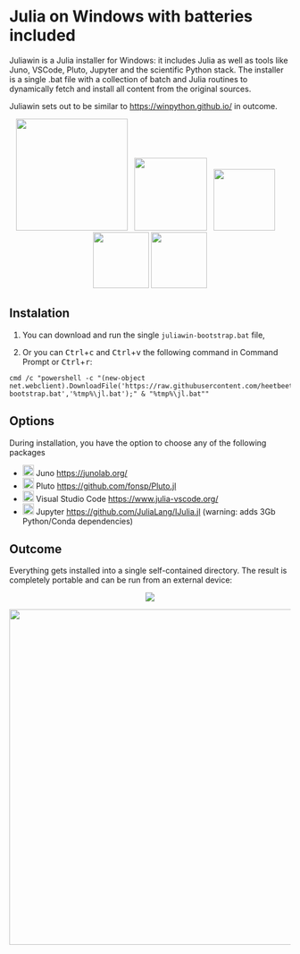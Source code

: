 # Julia on Windows with batteries included
Juliawin is a Julia installer for Windows: it includes Julia as well as tools like Juno, VSCode, Pluto, Jupyter and the scientific Python stack. The installer is a single .bat file with a collection of batch and Julia routines to dynamically fetch and install all content from the original sources.

Juliawin sets out to be similar to https://winpython.github.io/ in outcome.

<p align="center">
  <img src="https://upload.wikimedia.org/wikipedia/commons/thumb/1/1f/Julia_Programming_Language_Logo.svg/220px-Julia_Programming_Language_Logo.svg.png" width="200" /> &nbsp
  <img src="https://avatars2.githubusercontent.com/u/8275281?v=4" width="130" /> &nbsp
  <img src="https://upload.wikimedia.org/wikipedia/commons/thumb/9/9a/Visual_Studio_Code_1.35_icon.svg/768px-Visual_Studio_Code_1.35_icon.svg.png" height="110" /> &nbsp&nbsp&nbsp
  <img src="https://upload.wikimedia.org/wikipedia/commons/thumb/3/38/Jupyter_logo.svg/250px-Jupyter_logo.svg.png" width="100" />
  <img src="https://julialang.org/assets/infra/pluto_jl.svg" height="100" />
</p>

## Instalation

1. You can download and run the single `juliawin-bootstrap.bat` file,

2. Or you can <kbd>Ctrl</kbd>+<kbd>c</kbd> and <kbd>Ctrl</kbd>+<kbd>v</kbd> the following command in Command Prompt or <kbd>Ctrl</kbd>+<kbd>r</kbd>:
```
cmd /c "powershell -c "(new-object net.webclient).DownloadFile('https://raw.githubusercontent.com/heetbeet/juliawin/master/juliawin-bootstrap.bat','%tmp%\jl.bat');" & "%tmp%\jl.bat""
```

## Options

During installation, you have the option to choose any of the following packages

 - <img src="https://avatars2.githubusercontent.com/u/8275281?v=4" height="20" /> Juno https://junolab.org/
 - <img src="https://julialang.org/assets/infra/pluto_jl.svg" height="20" /> Pluto https://github.com/fonsp/Pluto.jl
 - <img src="https://upload.wikimedia.org/wikipedia/commons/thumb/9/9a/Visual_Studio_Code_1.35_icon.svg/768px-Visual_Studio_Code_1.35_icon.svg.png" height="20" /> Visual Studio Code https://www.julia-vscode.org/
 - <img src="https://upload.wikimedia.org/wikipedia/commons/thumb/3/38/Jupyter_logo.svg/250px-Jupyter_logo.svg.png" width="20" /> Jupyter https://github.com/JuliaLang/IJulia.jl (warning: adds 3Gb Python/Conda dependencies)

## Outcome

Everything gets installed into a single self-contained directory. The result is completely portable and can be run from an external device:

<p align="center">
 <img src="https://github.com/heetbeet/juliawin/raw/master/images/example-prompt.png"  /> 
</p>  
<p align="center">
<img src="https://github.com/heetbeet/juliawin/raw/master/images/example-usage.png" width="600" /> 
</p>


